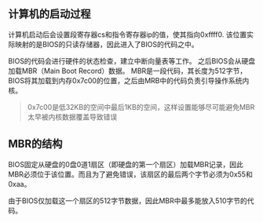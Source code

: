 

计算机的启动过程
---------------

计算机启动后会设置段寄存器cs和指令寄存器ip的值，使其指向0xffff0. 该位置实际映射的是BIOS的只读存储器，因此进入了BIOS的代码之中。

BIOS的代码会进行硬件的状态检查，建立中断向量表等工作。 之后BIOS会从硬盘加载MBR（Main Boot Record）数据。 MBR是一段代码，其长度为512字节，BIOS将其加载到内存0x7c00的位置，之后由MRB中的代码负责引导操作系统内核。

> 0x7c00是低32KB的空间中最后1KB的空间，这样设置能够尽可能避免MBR太早被内核数据覆盖导致错误

MBR的结构
------------

BIOS固定从硬盘的0盘0道1扇区（即硬盘的第一个扇区）加载MBR记录，因此MBR必须位于该位置。而且为了避免错误，该扇区的最后两个字节必须为0x55和0xaa。

由于BIOS仅加载这一个扇区的512字节数据，因此MBR中最多能放入510字节的代码。



